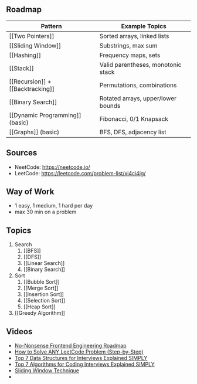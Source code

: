 ## Roadmap

| Pattern                          | Example Topics                     |
| -------------------------------- | ---------------------------------- |
| [[Two Pointers]]                 | Sorted arrays, linked lists        |
| [[Sliding Window]]               | Substrings, max sum                |
| [[Hashing]]                      | Frequency maps, sets               |
| [[Stack]]                        | Valid parentheses, monotonic stack |
| [[Recursion]] + [[Backtracking]] | Permutations, combinations         |
| [[Binary Search]]                | Rotated arrays, upper/lower bounds |
| [[Dynamic Programming]] (basic)  | Fibonacci, 0/1 Knapsack            |
| [[Graphs]] (basic)               | BFS, DFS, adjacency list           |

## Sources
- NeetCode: https://neetcode.io/
- LeetCode: https://leetcode.com/problem-list/xi4ci4ig/
## Way of Work
- 1 easy, 1 medium, 1 hard per day
- max 30 min on a problem

## Topics
1. Search
	1. [[BFS]]
	2. [[DFS]]
	3. [[Linear Search]]
	4. [[Binary Search]]
2. Sort
	1. [[Bubble Sort]]
	2. [[Merge Sort]]
	3. [[Insertion Sort]]
	4. [[Selection Sort]]
	5. [[Heap Sort]]
3. [[Greedy Algorithm]]

## Videos
- [No-Nonsense Frontend Engineering Roadmap](https://www.youtube.com/watch?v=s2B5Qj2gplI)
- [How to Solve ANY LeetCode Problem (Step-by-Step)](https://www.youtube.com/watch?v=OTNe0eV8418)
- [Top 7 Data Structures for Interviews Explained SIMPLY](https://www.youtube.com/watch?v=cQWr9DFE1ww)
- [Top 7 Algorithms for Coding Interviews Explained SIMPLY](https://www.youtube.com/watch?v=kp3fCihUXEg)
- [Sliding Window Technique](https://www.youtube.com/watch?v=dOonV4byDEg)
- 